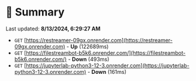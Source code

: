 # 📖 Summary
Last updated: **8/13/2024, 6:29:27 AM**

- `GET` [https://restreamer-09gx.onrender.com](https://restreamer-09gx.onrender.com) - **Up** (122689ms)
- `GET` [https://filestreambot-b5k6.onrender.com/](https://filestreambot-b5k6.onrender.com/) - **Down** (493ms)
- `GET` [https://jupyterlab-python3-12-3.onrender.com](https://jupyterlab-python3-12-3.onrender.com) - **Down** (161ms)
